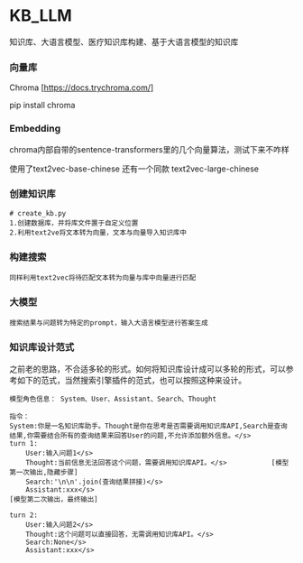 # KB_LLM
知识库、大语言模型、医疗知识库构建、基于大语言模型的知识库

### 向量库
Chroma [https://docs.trychroma.com/]

pip install chroma

### Embedding
chroma内部自带的sentence-transformers里的几个向量算法，测试下来不咋样

使用了text2vec-base-chinese
还有一个同款 text2vec-large-chinese

### 创建知识库
```
# create_kb.py
1.创建数据库，并将库文件置于自定义位置
2.利用text2ve将文本转为向量，文本与向量导入知识库中
```

### 构建搜索
```
同样利用text2vec将待匹配文本转为向量与库中向量进行匹配
```

### 大模型
```
搜索结果与问题转为特定的prompt，输入大语言模型进行答案生成
```

### 知识库设计范式
之前老的思路，不合适多轮的形式。如何将知识库设计成可以多轮的形式，可以参考如下的范式，当然搜索引擎插件的范式，也可以按照这种来设计。
```
模型角色信息： System、User、Assistant、Search、Thought

指令：
System:你是一名知识库助手。Thought是你在思考是否需要调用知识库API,Search是查询结果,你需要结合所有的查询结果来回答User的问题,不允许添加额外信息。</s>
turn 1:
    User:输入问题1</s>
    Thought:当前信息无法回答这个问题，需要调用知识库API。</s>           [模型第一次输出,隐藏步骤]
    Search:'\n\n'.join(查询结果拼接)</s>
    Assistant:xxx</s>                                               [模型第二次输出，最终输出]
    
turn 2:
    User:输入问题2</s>
    Thought:这个问题可以直接回答，无需调用知识库API。</s> 
    Search:None</s>
    Assistant:xxx</s>
```
